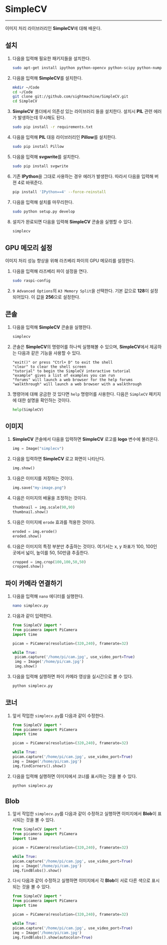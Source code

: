 # SimpleCV

------

이미지 처리 라이브러리인 **SimpleCV**에 대해 배운다.

## 설치

1. 다음을 입력해 필요한 패키지들을 설치한다.

   ```bash
   sudo apt-get install ipython python-opencv python-scipy python-numpy python-setuptools python-pip -y
   ```

2. 다음을 입력해 **SimpleCV**를 설치한다.

   ```bash
   mkdir ~/Code
   cd ~/Code
   git clone git://github.com/sightmachine/SimpleCV.git
   cd SimpleCV
   ```

3. **SimpleCV** 폴더에서 의존성 있는 라이브러리 들을 설치한다. 설치시 **PIL** 관련 에러가 발생하는데 무시해도 된다.

   ```bash
   sudo pip install -r requirements.txt
   ```

4. 다음을 입력해 **PIL** 대응 라이브러리인 **Pillow**를 설치한다.

   ```bash
   sudo pip install Pillow
   ```

5. 다음을 입력해 **svgwrite**를 설치한다.

   ```bash
   sudo pip install svgwrite
   ```

6. 기존 **IPython**을 그대로 사용하는 경우 에러가 발생한다. 따라서 다음을 입력해 버젼 4로 바꿔준다.

   ```bash
   pip install 'IPython==4' --force-reinstall
   ```

7. 다음을 입력해 설치를 마무리한다.

   ```bash
   sudo python setup.py develop
   ```

8. 설치가 완료되면 다음을 입력해 **SimpleCV** 콘솔을 실행할 수 있다.

   ```bash
   simplecv
   ```

## GPU 메모리 설정

이미지 처리 성능 향상을 위해 라즈베리 파이의 GPU 메모리를 설정한다.

1. 다음을 입력해 라즈베리 파이 설정을 연다.

   ```bash
   sudo raspi-config
   ```

2. `9 Advanced Options`의 `A3 Memory Split`을 선택한다. 기본 값으로 **128**이 설정되어있다. 이 값을 **256**으로 설정한다.

## 콘솔

1. 다음을 입력해 **SimpleCV** 콘솔을 실행한다.

   ```bash
   simplecv
   ```

2. 콘솔은 **SimpleCV**의 명령어를 하나씩 실행해볼 수 있으며, **SimpleCV**에서 제공하는 다음과 같은 기능을 사용할 수 있다.

   ```
   "exit()" or press "Ctrl+ D" to exit the shell
   "clear" to clear the shell screen
   "tutorial" to begin the SimpleCV interactive tutorial
   "example" gives a list of examples you can run
   "forums" will launch a web browser for the help forums
   "walkthrough" will launch a web browser with a walkthrough
   ```

3. 명령어에 대해 궁금한 것 있다면 `help` 명령어를 사용한다. 다음은 `SimpleCV` 패키지에 대한 설명을 확인하는 것이다.

   ```python
   help(SimpleCV)
   ```

## 이미지

1. **SimpleCV** 콘솔에서 다음을 입력하면 **SimpleCV** 로고를 **logo** 변수에 불러온다.

   ```python
   img = Image("simplecv")
   ```

2. 다음을 입력하면 **SimpleCV** 로고 화면이 나타난다.

   ```python
   img.show()
   ```

3. 다음은 이미지를 저장하는 것이다.

   ```python
   img.save("my-image.png")
   ```

4. 다음은 이미지의 배율을 조정하는 것이다.

   ```python
   thumbnail = img.scale(90,90)
   thumbnail.show()
   ```

5. 다음은 이미지에 `erode` 효과를 적용한 것이다.

   ```python
   eroded = img.erode()
   eroded.show()
   ```

6. 다음은 이미지의 특정 부분만 추출하는 것이다. 여기서는 x, y 좌표가 100, 100인 곳에서 넓이, 높이를 50, 50만큼 추출한다.

   ```python
   cropped = img.crop(100,100,50,50)
   cropped.show()
   ```

## 파이 카메라 연결하기

1. 다음을 입력해 `nano` 에디터를 실행한다.

   ```bash
   nano simplecv.py
   ```

2. 다음과 같이 입력한다.

   ```python
   from SimpleCV import *
   from picamera import PiCamera
   import time
   
   picam = PiCamera(resolution=(320,240), framerate=32)
   
   while True:
    picam.capture('/home/pi/cam.jpg', use_video_port=True)
    img = Image('/home/pi/cam.jpg')
    img.show()
   ```

3. 다음을 입력해 실행하면 파이 카메라 영상을 실시간으로 볼 수 있다.

   ```bash
   python simplecv.py
   ```

## 코너

1. 앞서 작업한 `simplecv.py`를 다음과 같이 수정한다.

   ```python
   from SimpleCV import *
   from picamera import PiCamera
   import time
   
   picam = PiCamera(resolution=(320,240), framerate=32)
   
   while True:
   picam.capture('/home/pi/cam.jpg', use_video_port=True)
   img = Image('/home/pi/cam.jpg')
   img.findCorners().show()
   ```

2. 다음을 입력해 실행하면 이미지에서 코너를 표시하는 것을 볼 수 있다.

   ```bash
   python simplecv.py
   ```

## Blob

1. 앞서 작업한 `simplecv.py`를 다음과 같이 수정하고 실행하면 이미지에서 **Blob**이 표시되는 것을 볼 수 있다.

   ```python
   from SimpleCV import *
   from picamera import PiCamera
   import time
   
   picam = PiCamera(resolution=(320,240), framerate=32)
   
   while True:
   picam.capture('/home/pi/cam.jpg', use_video_port=True)
   img = Image('/home/pi/cam.jpg')
   img.findBlobs().show()
   ```

2. 다시 다음과 같이 수정하고 실행하면 이미지에서 각 **Blob**이 서로 다른 색으로 표시되는 것을 볼 수 있다.

   ```python
   from SimpleCV import *
   from picamera import PiCamera
   import time
   
   picam = PiCamera(resolution=(320,240), framerate=32)
   
   while True:
   picam.capture('/home/pi/cam.jpg', use_video_port=True)
   img = Image('/home/pi/cam.jpg')
   img.findBlobs().show(autocolor=True)
   ```
